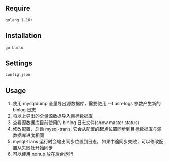 ## Require

```bash
golang 1.16+
```

## Installation

```bash
go build
```

## Settings

```bash
config.json
```

## Usage

1. 使用 mysqldump 全量导出源数据库，需要使用 --flush-logs 参数产生新的 binlog 日志
2. 将以上导出的全量源数据导入目标数据库
3. 查看源数据库目前使用的 binlog 日志文件(show master status)
4. 修改配置，启动 mysql-trans, 它会从配置的起点位置同步到目标数据库与源数据库进度相同
5. mysql-trans 运行时会输出同步位置到日志，如果中途同步失败，可以修改配置从失败处开始同步
6. 可以使用 nohup 放在后台运行
